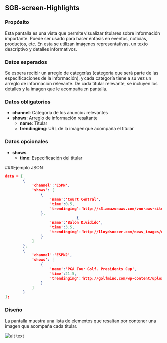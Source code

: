 ## SGB-screen-Highlights

### Propósito 

Esta pantalla es una vista que permite visualizar titulares sobre información importante. Puede ser usado para hacer énfasis en eventos, noticias, productos, etc. En esta se utilizan imágenes representativas, un texto descriptivo y detalles informativos.

### Datos esperados

Se espera recibir un arreglo de categorías (categoría que será parte de las especificaciones de la información), y cada categoría tiene a su vez un arreglo de información relevante. De cada titular relevante, se incluyen los detalles y la imagen que le acompaña en pantalla.

### Datos obligatorios

* **channel**: Categoría de los anuncios relevantes
* **shows**: Arreglo de información resaltante
    *  **name**: Titular
    *  **trendingimg**: URL de la imagen que acompaña el titular

### Datos opcionales

* **shows**
    * **time**: Especificación del titular

###Ejemplo JSON
```json
data = [
		{
			'channel':'ESPN',
			'shows': [
				{
					'name':'Court Central',
					'time':0.5,
					'trendingimg':'http://s3.amazonaws.com/vnn-aws-sites/2871/files/2014/06/tennis.jpg'
				},
								{
					'name':'Balón Dividido',
					'time':3.5,
					'trendingimg':'http://lloydsoccer.com/news_images/org_3064/Image/soccer-scholarships.jpg'
				}
			]
		},
		{
			'channel':'ESPN2',
			'shows': [
				{
					'name':'PGA Tour Golf. Presidents Cup',
					'time':21.5,
					'trendingimg':'http://golfmino.com/wp-content/uploads/2014/03/golfligasenior.jpg'
				}
			]
		}
];
```

### Diseño 
La pantalla muestra una lista de elementos que resaltan por contener una imagen que acompaña cada titular.

![alt text](http://i325.photobucket.com/albums/k362/gbsojo/Important%20-%20Plain_zpsk1mxuy6h.png "Highlights")